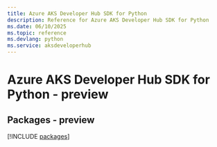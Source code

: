 ```yaml
---
title: Azure AKS Developer Hub SDK for Python
description: Reference for Azure AKS Developer Hub SDK for Python
ms.date: 06/10/2025
ms.topic: reference
ms.devlang: python
ms.service: aksdeveloperhub
---
```

# Azure AKS Developer Hub SDK for Python - preview
## Packages - preview
[!INCLUDE [packages](aks-developer-hub-index.md)]